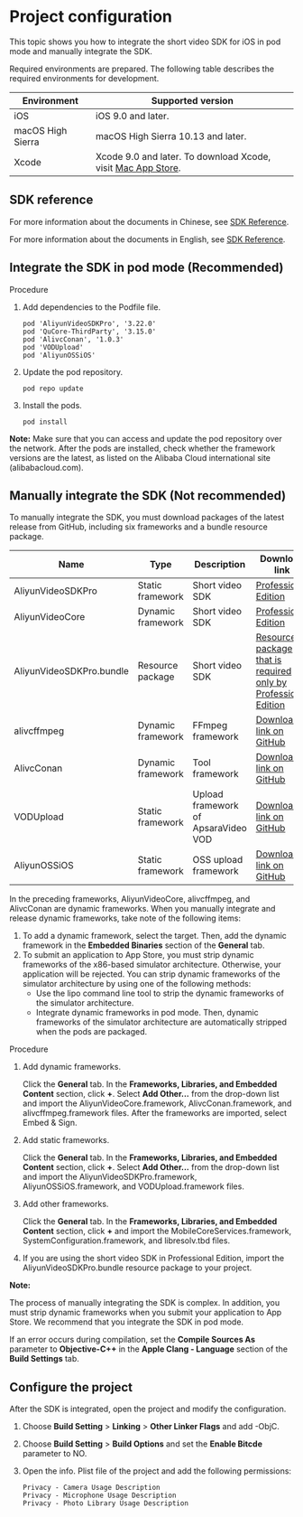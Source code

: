 # Project configuration

This topic shows you how to integrate the short video SDK for iOS in pod mode and manually integrate the SDK.

Required environments are prepared. The following table describes the required environments for development.

|Environment|Supported version|
|-----------|-----------------|
|iOS|iOS 9.0 and later.|
|macOS High Sierra|macOS High Sierra 10.13 and later.|
|Xcode|Xcode 9.0 and later. To download Xcode, visit [Mac App Store](https://apps.apple.com/cn/app/xcode/id497799835?mt=12).|

## SDK reference

For more information about the documents in Chinese, see [SDK Reference](https://alivc-demo-cms.alicdn.com/versionProduct/doc/shortVideo/iOS_cn/index.html).

For more information about the documents in English, see [SDK Reference](https://alivc-demo-cms.alicdn.com/versionProduct/doc/shortVideo/iOS_en/index.html).

## Integrate the SDK in pod mode \(Recommended\)

Procedure

1.  Add dependencies to the Podfile file.

    ```
    pod 'AliyunVideoSDKPro', '3.22.0'
    pod 'QuCore-ThirdParty', '3.15.0'
    pod 'AlivcConan', '1.0.3'
    pod 'VODUpload'
    pod 'AliyunOSSiOS'
    ```

2.  Update the pod repository.

    ```
    pod repo update
    ```

3.  Install the pods.

    ```
    pod install
    ```


**Note:** Make sure that you can access and update the pod repository over the network. After the pods are installed, check whether the framework versions are the latest, as listed on the Alibaba Cloud international site \(alibabacloud.com\).

## Manually integrate the SDK \(Not recommended\)

To manually integrate the SDK, you must download packages of the latest release from GitHub, including six frameworks and a bundle resource package.

|Name|Type|Description|Download link|
|----|----|-----------|-------------|
|AliyunVideoSDKPro|Static framework|Short video SDK|[Professional Edition](https://github.com/aliyunvideo/AliyunVideoSDKPro/releases)|
|AliyunVideoCore|Dynamic framework|Short video SDK|[Professional Edition](https://github.com/aliyunvideo/AliyunVideoSDKPro/releases)|
|AliyunVideoSDKPro.bundle|Resource package|Short video SDK|[Resource package that is required only by Professional Edition](https://github.com/aliyunvideo/AliyunVideoSDKPro/releases)|
|alivcffmpeg|Dynamic framework|FFmpeg framework|[Download link on GitHub](https://github.com/aliyunvideo/QuCore-ThirdParty/releases)|
|AlivcConan|Dynamic framework|Tool framework|[Download link on GitHub](https://github.com/aliyunvideo/AlivcConanSDK/releases)|
|VODUpload|Static framework|Upload framework of ApsaraVideo VOD|[Download link on GitHub](https://github.com/aliyunvideo/VODUpload/releases)|
|AliyunOSSiOS|Static framework|OSS upload framework|[Download link on GitHub](https://github.com/aliyun/aliyun-oss-ios-sdk/releases)|

In the preceding frameworks, AliyunVideoCore, alivcffmpeg, and AlivcConan are dynamic frameworks. When you manually integrate and release dynamic frameworks, take note of the following items:

1.  To add a dynamic framework, select the target. Then, add the dynamic framework in the **Embedded Binaries** section of the **General** tab.
2.  To submit an application to App Store, you must strip dynamic frameworks of the x86-based simulator architecture. Otherwise, your application will be rejected. You can strip dynamic frameworks of the simulator architecture by using one of the following methods:
    -   Use the lipo command line tool to strip the dynamic frameworks of the simulator architecture.
    -   Integrate dynamic frameworks in pod mode. Then, dynamic frameworks of the simulator architecture are automatically stripped when the pods are packaged.

Procedure

1.  Add dynamic frameworks.

    Click the **General** tab. In the **Frameworks, Libraries, and Embedded Content** section, click **+**. Select **Add Other...** from the drop-down list and import the AliyunVideoCore.framework, AlivcConan.framework, and alivcffmpeg.framework files. After the frameworks are imported, select Embed & Sign.

2.  Add static frameworks.

    Click the **General** tab. In the **Frameworks, Libraries, and Embedded Content** section, click **+**. Select **Add Other...** from the drop-down list and import the AliyunVideoSDKPro.framework, AliyunOSSiOS.framework, and VODUpload.framework files.

3.  Add other frameworks.

    Click the **General** tab. In the **Frameworks, Libraries, and Embedded Content** section, click **+** and import the MobileCoreServices.framework, SystemConfiguration.framework, and libresolv.tbd files.

4.  If you are using the short video SDK in Professional Edition, import the AliyunVideoSDKPro.bundle resource package to your project.


**Note:**

The process of manually integrating the SDK is complex. In addition, you must strip dynamic frameworks when you submit your application to App Store. We recommend that you integrate the SDK in pod mode.

If an error occurs during compilation, set the **Compile Sources As** parameter to **Objective-C++** in the **Apple Clang - Language** section of the **Build Settings** tab.

## Configure the project

After the SDK is integrated, open the project and modify the configuration.

1.  Choose **Build Setting** \> **Linking** \> **Other Linker Flags** and add -ObjC.

2.  Choose **Build Setting** \> **Build Options** and set the **Enable Bitcde** parameter to NO.

3.  Open the info. Plist file of the project and add the following permissions:

    ```
    Privacy - Camera Usage Description
    Privacy - Microphone Usage Description
    Privacy - Photo Library Usage Description
    ```


